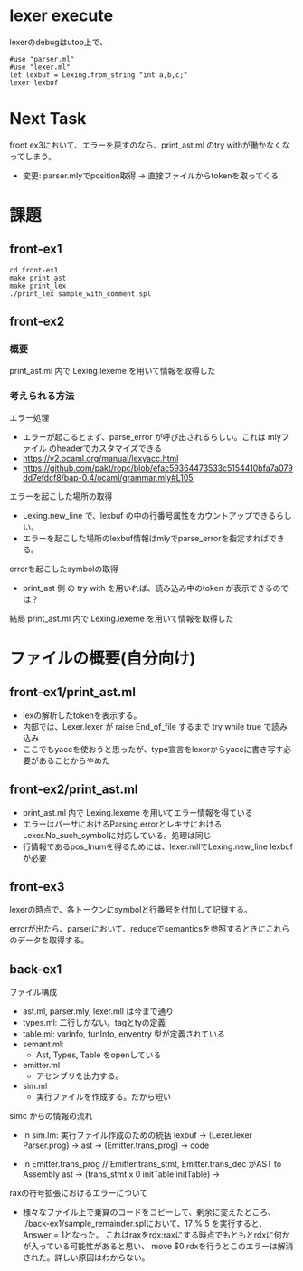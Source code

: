 # lexer execute
lexerのdebugはutop上で、

```
#use "parser.ml"
#use "lexer.ml"
let lexbuf = Lexing.from_string "int a,b,c;"
lexer lexbuf
```
# Next Task

front ex3において、エラーを戻すのなら、print_ast.ml のtry withが働かなくなってしまう。
- 変更: parser.mlyでposition取得 -> 直接ファイルからtokenを取ってくる

# 課題

## front-ex1
```
cd front-ex1
make print_ast
make print_lex
./print_lex sample_with_comment.spl
```

## front-ex2

### 概要

print_ast.ml 内で Lexing.lexeme を用いて情報を取得した

### 考えられる方法

エラー処理
- エラーが起こるとまず、parse_error が呼び出されるらしい。これは mlyファイル のheaderでカスタマイズできる
- https://v2.ocaml.org/manual/lexyacc.html
- https://github.com/pakt/ropc/blob/efac59364473533c5154410bfa7a079dd7efdcf8/bap-0.4/ocaml/grammar.mly#L105

エラーを起こした場所の取得
- Lexing.new_line で、lexbuf の中の行番号属性をカウントアップできるらしい。
- エラーを起こした場所のlexbuf情報はmlyでparse_errorを指定すればできる。

errorを起こしたsymbolの取得
- print_ast 側 の try with を用いれば、読み込み中のtoken が表示できるのでは？

結局 print_ast.ml 内で Lexing.lexeme を用いて情報を取得した


# ファイルの概要(自分向け)

## front-ex1/print_ast.ml
- lexの解析したtokenを表示する。
- 内部では、Lexer.lexer が raise End_of_file するまで try while true で読み込み
- ここでもyaccを使おうと思ったが、type宣言をlexerからyaccに書き写す必要があることからやめた

## front-ex2/print_ast.ml
- print_ast.ml 内で Lexing.lexeme を用いてエラー情報を得ている
- エラーはパーサにおけるParsing.errorとレキサにおけるLexer.No_such_symbolに対応している。処理は同じ
- 行情報であるpos_lnumを得るためには、lexer.mllでLexing.new_line lexbuf が必要


## front-ex3

lexerの時点で、各トークンにsymbolと行番号を付加して記録する。

errorが出たら、parserにおいて、reduceでsemanticsを参照するときにこれらのデータを取得する。


## back-ex1

ファイル構成
- ast.ml, parser.mly, lexer.mll は今まで通り
- types.ml: 二行しかない。tagとtyの定義
- table.ml: varInfo, funInfo, enventry 型が定義されている
- semant.ml: 
    - Ast, Types, Table をopenしている
- emitter.ml
    - アセンブリを出力する。
- sim.ml
    - 実行ファイルを作成する。だから短い
    
simc からの情報の流れ
- In sim.lm: 実行ファイル作成のための統括
lexbuf -> (Lexer.lexer Parser.prog) -> ast
-> (Emitter.trans_prog) -> code

- In Emitter.trans_prog
// Emitter.trans_stmt, Emitter.trans_dec がAST to Assembly
ast -> (trans_stmt x 0 initTable initTable) -> 

raxの符号拡張におけるエラーについて
- 様々なファイル上で乗算のコードをコピーして、剰余に変えたところ、
./back-ex1/sample_remainder.splにおいて、17 % 5 を実行すると、Answer = 1となった。
これはraxをrdx:raxにする時点でもともとrdxに何かが入っている可能性があると思い、
move $0 rdxを行うとこのエラーは解消された。詳しい原因はわからない。

 